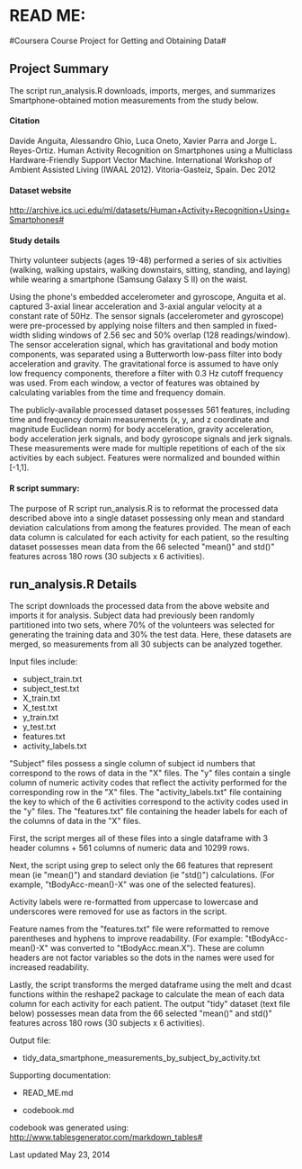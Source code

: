 # READ ME: 
#Coursera Course Project for Getting and Obtaining Data#


## Project Summary ##
The script run_analysis.R downloads, imports, merges, and summarizes Smartphone-obtained motion measurements from the study below.

#### Citation  ####
Davide Anguita, Alessandro Ghio, Luca Oneto, Xavier Parra and Jorge L. Reyes-Ortiz. Human Activity Recognition on Smartphones using a Multiclass Hardware-Friendly Support Vector Machine. International Workshop of Ambient Assisted Living (IWAAL 2012). Vitoria-Gasteiz, Spain. Dec 2012

#### Dataset website ####
http://archive.ics.uci.edu/ml/datasets/Human+Activity+Recognition+Using+Smartphones#

#### Study details  ####
Thirty volunteer subjects (ages 19-48) performed a series of six activities (walking, walking upstairs, walking downstairs, sitting, standing, and laying) while wearing a smartphone (Samsung Galaxy S II) on the waist.

Using the phone's embedded accelerometer and gyroscope, Anguita et al. captured 3-axial linear acceleration and 3-axial angular velocity at a constant rate of 50Hz.  The sensor signals (accelerometer and gyroscope) were pre-processed by applying noise filters and then sampled in fixed-width sliding windows of 2.56 sec and 50% overlap (128 readings/window). The sensor acceleration signal, which has gravitational and body motion components, was separated using a Butterworth low-pass filter into body acceleration and gravity. The gravitational force is assumed to have only low frequency components, therefore a filter with 0.3 Hz cutoff frequency was used. From each window, a vector of features was obtained by calculating variables from the time and frequency domain. 

The publicly-available processed dataset possesses 561 features, including time and frequency domain measurements (x, y, and z coordinate and magnitude Euclidean norm) for body acceleration, gravity acceleration, body acceleration jerk signals, and body gyroscope signals and jerk signals. These measurements were made for multiple repetitions of each of the six activities by each subject. Features were normalized and bounded within [-1,1].


#### R script summary:  ####
The purpose of R script run_analysis.R is to reformat the processed data described above into a single dataset possessing only mean and standard deviation calculations from among the features provided.  The mean of each data column is calculated for each activity for each patient, so the resulting dataset possesses mean data from the 66 selected "mean()" and std()" features across 180 rows (30 subjects x 6 activities).




## run_analysis.R Details  ##

The script downloads the processed data from the above website and imports it for analysis.  Subject data had previously been randomly partitioned into two sets, where 70% of the volunteers was selected for generating the training data and 30% the test data. Here, these datasets are merged, so measurements from all 30 subjects can be analyzed together.

Input files include:  

- subject_train.txt
- subject_test.txt
- X_train.txt
- X_test.txt
- y_train.txt
- y_test.txt
- features.txt
- activity_labels.txt

"Subject" files possess a single column of subject id numbers that correspond to the rows of data in the "X" files.  The "y" files contain a single column of numeric activity codes that reflect the activity performed for the corresponding row in the "X" files.  The "activity_labels.txt" file containing the key to which of the 6 activities correspond to the activity codes used in the "y" files.  The "features.txt" file containing the header labels for each of the columns of data in the "X" files. 

First, the script merges all of these files into a single dataframe with 3 header columns + 561 columns of numeric data and 10299 rows.

Next, the script using grep to select only the 66 features that represent mean (ie "mean()") and standard deviation (ie "std()") calculations.  (For example, "tBodyAcc-mean()-X" was one of the selected features). 

Activity labels were re-formatted from uppercase to lowercase and underscores were removed for use as factors in the script.

Feature names from the "features.txt" file were reformatted to remove parentheses and hyphens to improve readability.  (For example: "tBodyAcc-mean()-X" was converted to "tBodyAcc.mean.X").  These are column headers are not factor variables so the dots in the names were used for increased readability.  


Lastly, the script transforms the merged dataframe using the melt and dcast functions within the reshape2 package to calculate the mean of each data column for each activity for each patient.   The output "tidy" dataset (text file below) possesses mean data from the 66 selected "mean()" and std()" features across 180 rows (30 subjects x 6 activities).

Output file:  

- tidy\_data\_smartphone\_measurements\_by\_subject\_by_activity.txt

Supporting documentation:

- READ_ME.md

- codebook.md

codebook was generated using:
http://www.tablesgenerator.com/markdown_tables#

Last updated May 23, 2014
